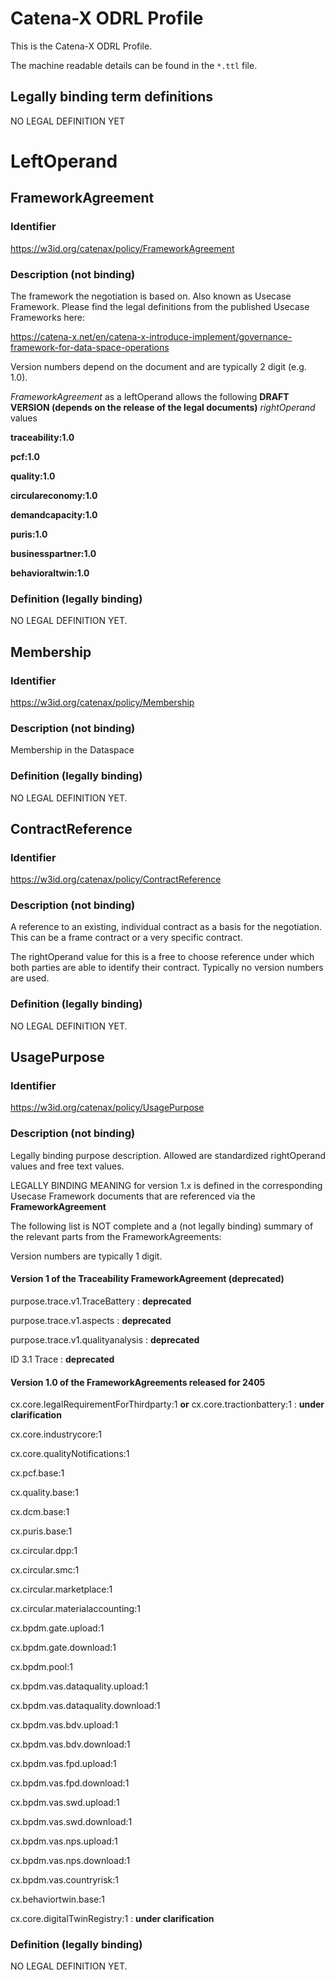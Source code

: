 # Catena-X ODRL Profile
This is the Catena-X ODRL Profile.

The machine readable details can be found in the `*.ttl` file.

## Legally binding term definitions
NO LEGAL DEFINITION YET


# LeftOperand
## FrameworkAgreement
### Identifier
https://w3id.org/catenax/policy/FrameworkAgreement

### Description (not binding)
The framework the negotiation is based on. Also known as Usecase Framework.
Please find the legal definitions from the published Usecase Frameworks here:

https://catena-x.net/en/catena-x-introduce-implement/governance-framework-for-data-space-operations

Version numbers depend on the document and are typically 2 digit (e.g. 1.0).

*FrameworkAgreement* as a leftOperand allows the following **DRAFT VERSION (depends on the release of the legal documents)** *rightOperand* values

**traceability:1.0**

**pcf:1.0**

**quality:1.0**

**circulareconomy:1.0**

**demandcapacity:1.0**

**puris:1.0**

**businesspartner:1.0**

**behavioraltwin:1.0**



### Definition (legally binding)
NO LEGAL DEFINITION YET.

## Membership
### Identifier
https://w3id.org/catenax/policy/Membership

### Description (not binding)
Membership in the Dataspace

### Definition (legally binding)
NO LEGAL DEFINITION YET.

## ContractReference
### Identifier
https://w3id.org/catenax/policy/ContractReference

### Description (not binding)
A reference to an existing, individual contract as a basis for the negotiation. This can be a frame contract or a very specific contract.

The rightOperand value for this is a free to choose reference under which both parties are able to identify their contract. Typically no version numbers are used.



### Definition (legally binding)
NO LEGAL DEFINITION YET.

## UsagePurpose
### Identifier
https://w3id.org/catenax/policy/UsagePurpose

### Description (not binding)
Legally binding purpose description. Allowed are standardized rightOperand values and free text values.

LEGALLY BINDING MEANING for version 1.x is defined in the corresponding Usecase Framework documents that are referenced via the **FrameworkAgreement**

The following list is NOT complete and a (not legally binding) summary of the relevant parts from the FrameworkAgreements:

Version numbers are typically 1 digit.

#### Version 1 of the Traceability FrameworkAgreement (deprecated)

purpose.trace.v1.TraceBattery : **deprecated**

purpose.trace.v1.aspects : **deprecated**

purpose.trace.v1.qualityanalysis : **deprecated**

ID 3.1 Trace : **deprecated**

#### Version 1.0 of the FrameworkAgreements released for 2405

cx.core.legalRequirementForThirdparty:1 **or** cx.core.tractionbattery:1 : **under clarification**

cx.core.industrycore:1

cx.core.qualityNotifications:1

cx.pcf.base:1

cx.quality.base:1

cx.dcm.base:1

cx.puris.base:1

cx.circular.dpp:1

cx.circular.smc:1

cx.circular.marketplace:1

cx.circular.materialaccounting:1

cx.bpdm.gate.upload:1

cx.bpdm.gate.download:1

cx.bpdm.pool:1

cx.bpdm.vas.dataquality.upload:1

cx.bpdm.vas.dataquality.download:1

cx.bpdm.vas.bdv.upload:1

cx.bpdm.vas.bdv.download:1

cx.bpdm.vas.fpd.upload:1

cx.bpdm.vas.fpd.download:1

cx.bpdm.vas.swd.upload:1

cx.bpdm.vas.swd.download:1

cx.bpdm.vas.nps.upload:1

cx.bpdm.vas.nps.download:1

cx.bpdm.vas.countryrisk:1

cx.behaviortwin.base:1

cx.core.digitalTwinRegistry:1 : **under clarification**




### Definition (legally binding)
NO LEGAL DEFINITION YET.

